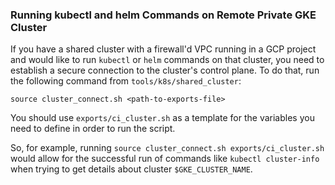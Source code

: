 ### Running kubectl and helm Commands on Remote Private GKE Cluster

If you have a shared cluster with a firewall'd VPC running in a GCP project and would like to run
`kubectl` or `helm` commands on that cluster, you need to establish a secure connection to the
cluster's control plane. To do that, run the following command from `tools/k8s/shared_cluster`:

```
source cluster_connect.sh <path-to-exports-file>
```

You should use `exports/ci_cluster.sh` as a template for the variables you need to define in order
to run the script.

So, for example, running `source cluster_connect.sh exports/ci_cluster.sh` would allow for the
successful run of commands like `kubectl cluster-info` when trying to get details about cluster
`$GKE_CLUSTER_NAME`.
